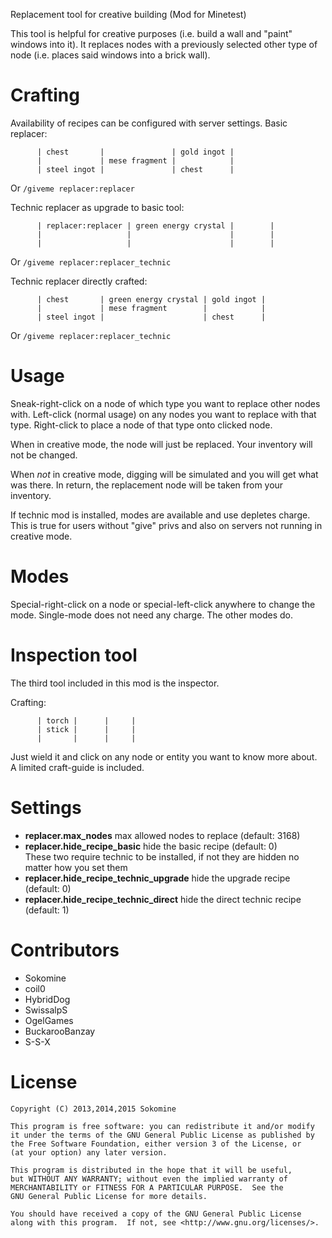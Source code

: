Replacement tool for creative building (Mod for Minetest)

This tool is helpful for creative purposes (i.e. build a wall and "paint" windows into it).
It replaces nodes with a previously selected other type of node (i.e. places said windows
into a brick wall).

# Crafting
Availability of recipes can be configured with server settings.
Basic replacer:
```
      | chest       |               | gold ingot |
      |             | mese fragment |            |
      | steel ingot |               | chest      |
```
Or `/giveme replacer:replacer`

Technic replacer as upgrade to basic tool:
```
      | replacer:replacer | green energy crystal |        |
      |                   |                      |        |
      |                   |                      |        |
```
Or `/giveme replacer:replacer_technic`

Technic replacer directly crafted:
```
      | chest       | green energy crystal | gold ingot |
      |             | mese fragment        |            |
      | steel ingot |                      | chest      |
```
Or `/giveme replacer:replacer_technic`

# Usage

Sneak-right-click on a node of which type you want to replace other nodes with.
       Left-click (normal usage) on any nodes you want to replace with that type.
       Right-click to place a node of that type onto clicked node.

When in creative mode, the node will just be replaced. Your inventory will not be changed.

When *not* in creative mode, digging will be simulated and you will get what was there.
In return, the replacement node will be taken from your inventory.

If technic mod is installed, modes are available and use depletes charge.
This is true for users without "give" privs and also on servers not running in creative mode.

# Modes

Special-right-click on a node or special-left-click anywhere to change the mode.
Single-mode does not need any charge. The other modes do.

# Inspection tool

The third tool included in this mod is the inspector.

Crafting:
```
      | torch |      |     |
      | stick |      |     |
      |       |      |     |
```
Just wield it and click on any node or entity you want to know more about. A limited craft-guide is included.

# Settings

* **replacer.max_nodes** max allowed nodes to replace (default: 3168)
* **replacer.hide_recipe_basic** hide the basic recipe (default: 0)<br>
These two require technic to be installed, if not they are hidden no matter how you set them
* **replacer.hide_recipe_technic_upgrade** hide the upgrade recipe (default: 0)
* **replacer.hide_recipe_technic_direct** hide the direct technic recipe (default: 1)

# Contributors

* Sokomine
* coil0
* HybridDog
* SwissalpS
* OgelGames
* BuckarooBanzay
* S-S-X

# License


    Copyright (C) 2013,2014,2015 Sokomine

    This program is free software: you can redistribute it and/or modify
    it under the terms of the GNU General Public License as published by
    the Free Software Foundation, either version 3 of the License, or
    (at your option) any later version.

    This program is distributed in the hope that it will be useful,
    but WITHOUT ANY WARRANTY; without even the implied warranty of
    MERCHANTABILITY or FITNESS FOR A PARTICULAR PURPOSE.  See the
    GNU General Public License for more details.

    You should have received a copy of the GNU General Public License
    along with this program.  If not, see <http://www.gnu.org/licenses/>.
